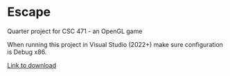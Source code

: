 # Escape
Quarter project for CSC 471 - an OpenGL game

When running this project in Visual Studio (2022+) make sure configuration is Debug x86.

[Link to download](https://github.com/N8WM/escape/Escape.zip)
